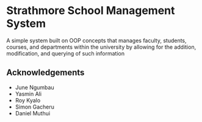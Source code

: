 # Strathmore School Management System

A simple system built on OOP concepts that manages faculty, students, courses, and departments within the university by allowing for the addition, modification, and querying of such information

## Acknowledgements
- June Ngumbau
- Yasmin Ali
- Roy Kyalo
- Simon Gacheru
- Daniel Muthui
